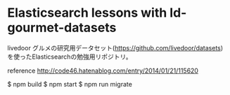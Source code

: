 Elasticsearch lessons with ld-gourmet-datasets
========
livedoor グルメの研究用データセット(https://github.com/livedoor/datasets)を使ったElasticsearchの勉強用リポジトリ。

reference
http://code46.hatenablog.com/entry/2014/01/21/115620


$ npm build
$ npm start
$ npm run migrate

